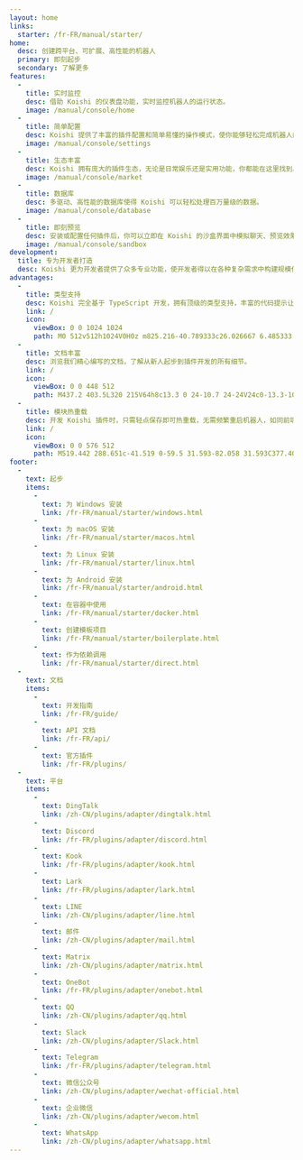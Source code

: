```yaml
---
layout: home
links:
  starter: /fr-FR/manual/starter/
home:
  desc: 创建跨平台、可扩展、高性能的机器人
  primary: 即刻起步
  secondary: 了解更多
features:
  - 
    title: 实时监控
    desc: 借助 Koishi 的仪表盘功能，实时监控机器人的运行状态。
    image: /manual/console/home
  - 
    title: 简单配置
    desc: Koishi 提供了丰富的插件配置和简单易懂的操作模式，使你能够轻松完成机器人的定制化。
    image: /manual/console/settings
  - 
    title: 生态丰富
    desc: Koishi 拥有庞大的插件生态，无论是日常娱乐还是实用功能，你都能在这里找到。
    image: /manual/console/market
  - 
    title: 数据库
    desc: 多驱动、高性能的数据库使得 Koishi 可以轻松处理百万量级的数据。
    image: /manual/console/database
  - 
    title: 即刻预览
    desc: 安装或配置任何插件后，你可以立即在 Koishi 的沙盒界面中模拟聊天、预览效果。
    image: /manual/console/sandbox
development:
  title: 专为开发者打造
  desc: Koishi 更为开发者提供了众多专业功能，使开发者得以在各种复杂需求中构建规模化的解决方案。
advantages:
  - 
    title: 类型支持
    desc: Koishi 完全基于 TypeScript 开发，拥有顶级的类型支持，丰富的代码提示让你在编写代码的时候甚至无需查看文档。
    link: /
    icon:
      viewBox: 0 0 1024 1024
      path: M0 512v512h1024V0H0z m825.216-40.789333c26.026667 6.485333 45.824 18.048 64.042667 36.906666 9.429333 10.069333 23.424 28.416 24.533333 32.853334 0.341333 1.28-44.202667 31.146667-71.168 47.914666-0.981333 0.64-4.906667-3.584-9.258667-10.069333-13.226667-19.2-27.008-27.477333-48.128-28.928-31.061333-2.133333-51.029333 14.122667-50.858666 41.258667a37.546667 37.546667 0 0 0 4.352 19.2c6.826667 14.122667 19.541333 22.613333 59.306666 39.808 73.344 31.573333 104.704 52.352 124.202667 81.92 21.76 32.981333 26.666667 85.674667 11.861333 124.842666-16.213333 42.581333-56.533333 71.509333-113.28 81.066667-17.536 3.114667-59.136 2.645333-77.994666-0.768-41.130667-7.338667-80.128-27.648-104.192-54.314667-9.429333-10.368-27.818667-37.546667-26.666667-39.466666a67.413333 67.413333 0 0 1 9.386667-6.016c4.608-2.602667 21.802667-12.544 38.058666-21.973334l29.44-17.066666 6.186667 9.130666c8.618667 13.141333 27.434667 31.189333 38.826667 37.205334 32.682667 17.237333 77.525333 14.805333 99.626666-5.034667a37.674667 37.674667 0 0 0 13.354667-30.72c0-11.861333-1.493333-17.066667-7.68-26.026667-7.936-11.349333-24.192-20.906667-70.357333-40.96-52.821333-22.741333-75.562667-36.864-96.384-59.306666a135.04 135.04 0 0 1-28.117334-51.2c-3.882667-14.464-4.864-50.730667-1.792-65.322667 10.88-51.072 49.408-86.613333 105.002667-97.194667 18.048-3.413333 59.989333-2.133333 77.696 2.261334z m-240.384 42.752l0.341333 41.941333H451.84v378.709333H357.546667v-378.709333H224.341333v-41.130667c0-22.784 0.469333-41.813333 1.109334-42.24 0.512-0.682667 81.621333-1.024 179.925333-0.853333l178.986667 0.512z
  - 
    title: 文档丰富
    desc: 浏览我们精心编写的文档，了解从新人起步到插件开发的所有细节。
    link: /
    icon:
      viewBox: 0 0 448 512
      path: M437.2 403.5L320 215V64h8c13.3 0 24-10.7 24-24V24c0-13.3-10.7-24-24-24H120c-13.3 0-24 10.7-24 24v16c0 13.3 10.7 24 24 24h8v151L10.8 403.5C-18.5 450.6 15.3 512 70.9 512h306.2c55.7 0 89.4-61.5 60.1-108.5zM137.9 320l48.2-77.6c3.7-5.2 5.8-11.6 5.8-18.4V64h64v160c0 6.9 2.2 13.2 5.8 18.4l48.2 77.6h-172z
  - 
    title: 模块热重载
    desc: 开发 Koishi 插件时，只需轻点保存即可热重载，无需频繁重启机器人，如同前端开发一样丝滑顺畅。
    link: /
    icon:
      viewBox: 0 0 576 512
      path: M519.442 288.651c-41.519 0-59.5 31.593-82.058 31.593C377.409 320.244 432 144 432 144s-196.288 80-196.288-3.297c0-35.827 36.288-46.25 36.288-85.985C272 19.216 243.885 0 210.539 0c-34.654 0-66.366 18.891-66.366 56.346 0 41.364 31.711 59.277 31.711 81.75C175.885 207.719 0 166.758 0 166.758v333.237s178.635 41.047 178.635-28.662c0-22.473-40-40.107-40-81.471 0-37.456 29.25-56.346 63.577-56.346 33.673 0 61.788 19.216 61.788 54.717 0 39.735-36.288 50.158-36.288 85.985 0 60.803 129.675 25.73 181.23 25.73 0 0-34.725-120.101 25.827-120.101 35.962 0 46.423 36.152 86.308 36.152C556.712 416 576 387.99 576 354.443c0-34.199-18.962-65.792-56.558-65.792z
footer:
  - 
    text: 起步
    items:
      - 
        text: 为 Windows 安装
        link: /fr-FR/manual/starter/windows.html
      - 
        text: 为 macOS 安装
        link: /fr-FR/manual/starter/macos.html
      - 
        text: 为 Linux 安装
        link: /fr-FR/manual/starter/linux.html
      - 
        text: 为 Android 安装
        link: /fr-FR/manual/starter/android.html
      - 
        text: 在容器中使用
        link: /fr-FR/manual/starter/docker.html
      - 
        text: 创建模板项目
        link: /fr-FR/manual/starter/boilerplate.html
      - 
        text: 作为依赖调用
        link: /fr-FR/manual/starter/direct.html
  - 
    text: 文档
    items:
      - 
        text: 开发指南
        link: /fr-FR/guide/
      - 
        text: API 文档
        link: /fr-FR/api/
      - 
        text: 官方插件
        link: /fr-FR/plugins/
  - 
    text: 平台
    items:
      - 
        text: DingTalk
        link: /zh-CN/plugins/adapter/dingtalk.html
      - 
        text: Discord
        link: /fr-FR/plugins/adapter/discord.html
      - 
        text: Kook
        link: /fr-FR/plugins/adapter/kook.html
      - 
        text: Lark
        link: /fr-FR/plugins/adapter/lark.html
      - 
        text: LINE
        link: /zh-CN/plugins/adapter/line.html
      - 
        text: 邮件
        link: /zh-CN/plugins/adapter/mail.html
      - 
        text: Matrix
        link: /zh-CN/plugins/adapter/matrix.html
      - 
        text: OneBot
        link: /fr-FR/plugins/adapter/onebot.html
      - 
        text: QQ
        link: /zh-CN/plugins/adapter/qq.html
      - 
        text: Slack
        link: /zh-CN/plugins/adapter/Slack.html
      - 
        text: Telegram
        link: /fr-FR/plugins/adapter/telegram.html
      - 
        text: 微信公众号
        link: /zh-CN/plugins/adapter/wechat-official.html
      - 
        text: 企业微信
        link: /zh-CN/plugins/adapter/wecom.html
      - 
        text: WhatsApp
        link: /zh-CN/plugins/adapter/whatsapp.html
---
```


